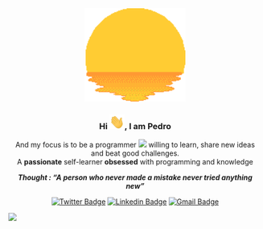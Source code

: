 <!-----------------------------------------------------------------------------------------------------------------------------------------------------------------------INTRO-->
<div align="center">
  <img src="https://github.com/pdro-lucas/pdro-lucas/blob/main/src/assets/gifs/14SE.gif" width="200" />
</div>

<h3 align="center">Hi
  <img src="https://raw.githubusercontent.com/ABSphreak/ABSphreak/master/gifs/Hi.gif" width="30" />, I am Pedro
</h3>

<div align="center">
  And my focus is to be a programmer 
  <img src="https://github.com/TheDudeThatCode/TheDudeThatCode/blob/master/Assets/Developer.gif" width="30" />
  willing to learn, share new ideas and beat good challenges.<br/>
  A <b>passionate</b> self-learner <b>obsessed</b> with programming and knowledge

  ***Thought : “A person who never made a mistake never tried anything new”***

<!----------------------------------------------------------------------------------------------------------------------------------------------------------------------SOCIAL-->

  [![Twitter Badge](https://img.shields.io/badge/-@pdrolucas_dev-F72585?labelColor=F72585&logo=twitter&logoColor=white&link=https://twitter.com/pdrolucas_dev)](https://twitter.com/pdrolucas_dev) 
  [![Linkedin Badge](https://img.shields.io/badge/-pedro_lucas-560BAD?logo=Linkedin&logoColor=white&link=https://www.linkedin.com/in/pedro-lucas-741538223)](https://www.linkedin.com/in/pedro-lucas-741538223/) 
  [![Gmail Badge](https://img.shields.io/badge/-pdrolucas.contato@gmail.com-3A0CA3?logo=Gmail&logoColor=white&link=mailto:pdrolucas.contato@gmail.com)](mailto:pdrolucas.contato@gmail.com)
  
</div>
  
<!---------------------------------------------------------------------------------------------------------------------------------------- Technologies and Languages Section -->
<a href="https://www.youtube.com/watch?v=dQw4w9WgXcQ"><img src="https://user-images.githubusercontent.com/73097560/115834477-dbab4500-a447-11eb-908a-139a6edaec5c.gif"></a>

<br/>
